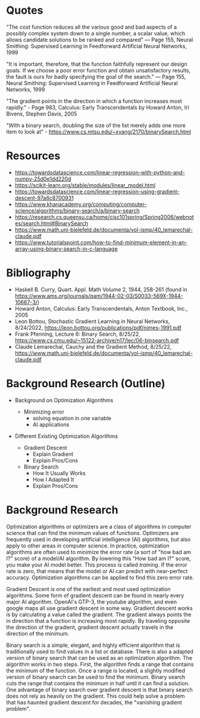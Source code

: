 # Quotes

"The cost function reduces all the various good and bad aspects of a possibly complex system down to a single number, a scalar value, which allows candidate solutions to be ranked and compared" — Page 155, Neural Smithing: Supervised Learning in Feedforward Artificial Neural Networks, 1999

"It is important, therefore, that the function faithfully represent our design goals. If we choose a poor error function and obtain unsatisfactory results, the fault is ours for badly specifying the goal of the search." — Page 155, Neural Smithing: Supervised Learning in Feedforward Artificial Neural Networks, 1999

"The gradient points in the direction in which a function increases most rapidly." - Page 983, Calculus: Early Transcendentals by Howard Anton, Irl Bivens, Stephen Davis, 2005

"With a binary search, doubling the size of the list merely adds one more item to look at" - https://www.cs.mtsu.edu/~xyang/2170/binarySearch.html

# Resources

- https://towardsdatascience.com/linear-regression-with-python-and-numpy-25d0e1dd220d
- https://scikit-learn.org/stable/modules/linear_model.html
- https://towardsdatascience.com/linear-regression-using-gradient-descent-97a6c8700931
- https://www.khanacademy.org/computing/computer-science/algorithms/binary-search/a/binary-search
- https://research.cs.queensu.ca/home/cisc101spring/Spring2006/webnotes/search.html#BinarySearch
- https://www.math.uni-bielefeld.de/documenta/vol-ismp/40_lemarechal-claude.pdf
- https://www.tutorialspoint.com/how-to-find-minimum-element-in-an-array-using-binary-search-in-c-language

# Bibliography

- Haskell B. Curry, Quart. Appl. Math Volume 2, 1944, 258-261 (found in https://www.ams.org/journals/qam/1944-02-03/S0033-569X-1944-10667-3/)
- Howard Anton, Calculus: Early Transcendentals, Anton Textbook, Inc., 2005
- Leon Bottou, Stochastic Gradient Learning in Neural Networks, 8/24/2022, https://leon.bottou.org/publications/pdf/nimes-1991.pdf
- Frank Pfenning, Lecture 6: Binary Search, 8/25/22, https://www.cs.cmu.edu/~15122-archive/n17/lec/06-binsearch.pdf
- Claude Lemarechal, Cauchy and the Gradient Method, 8/25/22, https://www.math.uni-bielefeld.de/documenta/vol-ismp/40_lemarechal-claude.pdf

# Background Research (Outline)

- Background on Optimization Algorithms

  - Minimizing error
    - solving equation in one variable
    - AI applications

- Different Existing Optimization Algorithms
  - Gradient Descent
    - Explain Gradient
    - Explain Pros/Cons
  - Binary Search
    - How It Usually Works
    - How I Adapted It
    - Explain Pros/Cons

# Background Research

Optimization algorithms or optimizers are a class of algorithms in computer science that can find the minimum values of functions. Optimizers are frequently used in developing artificial intelligence (AI) algorithms, but also apply to other areas in computer science. In practice, optimization algorithms are often used to minimize the error rate (a sort of "how bad am I?" score) of a model/AI algorithm. By lowering this "How bad am I?" score, you make your AI model better. This process is called _training_. If the error rate is zero, that means that the model or AI can predict with near-perfect accuracy. Optimization algorithms can be applied to find this zero error rate.

Gradient Descent is one of the earliest and most used optimization algorithms. Some form of gradient descent can be found in nearly every major AI algorithm. OpenAI's GTP-3, the youtube algorithm, and even google maps all use gradient descent in some way. Gradient descent works is by calculating a value called the gradient. The gradient always points the in direction that a function is increasing most rapidly. By traveling opposite the direction of the gradient, gradient descent actually travels in the direction of the minimum.

Binary search is a simple, elegant, and highly efficient algorithm that is traditionally used to find values in a list or database. There is also a adapted version of binary search that can be used as an optimization algorithm. The algorithm works in two steps. First, the algorithm finds a range that contains the minimum of the function. Once a range is located, a slightly modified version of binary search can be used to find the minimum. Binary search cuts the range that contains the minimum in half until it can find a solution. One advantage of binary search over gradient descent is that binary search does not rely as heavily on the gradient. This could help solve a problem that has haunted gradient descent for decades, the "vanishing gradient problem".
